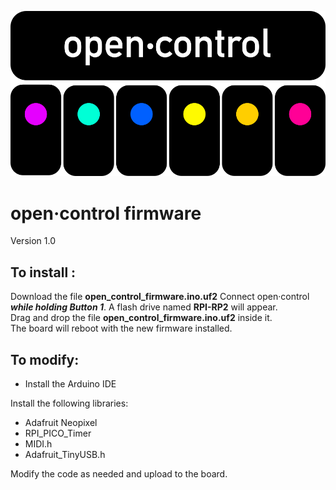 ![open.control](https://github.com/KBLiveSolutions/open.control/blob/main/assets/images/logo_big.png)


# open·control firmware

Version 1.0

## To install :

Download the file **open_control_firmware.ino.uf2**
Connect open·control ***while holding Button 1***. 
A flash drive named **RPI-RP2** will appear.  
Drag and drop the file **open_control_firmware.ino.uf2** inside it.  
The board will reboot with the new firmware installed.  

## To modify:
- Install the Arduino IDE

Install the following libraries:
- Adafruit Neopixel 
- RPI_PICO_Timer
- MIDI.h
- Adafruit_TinyUSB.h

Modify the code as needed and upload to the board.



